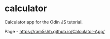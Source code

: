 # calculator
Calculator app for the Odin JS tutorial.

Page - https://ram5shh.github.io/Calculator-App/ 